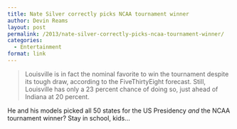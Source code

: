 ```yaml
---
title: Nate Silver correctly picks NCAA tournament winner
author: Devin Reams
layout: post
permalink: /2013/nate-silver-correctly-picks-ncaa-tournament-winner/
categories:
  - Entertainment
format: link
---
```

> Louisville is in fact the nominal favorite to win the tournament despite its tough draw, according to the FiveThirtyEight forecast. Still, Louisville has only a 23 percent chance of doing so, just ahead of Indiana at 20 percent.

He and his models picked all 50 states for the US Presidency *and* the NCAA tournament winner? Stay in school, kids&#8230;